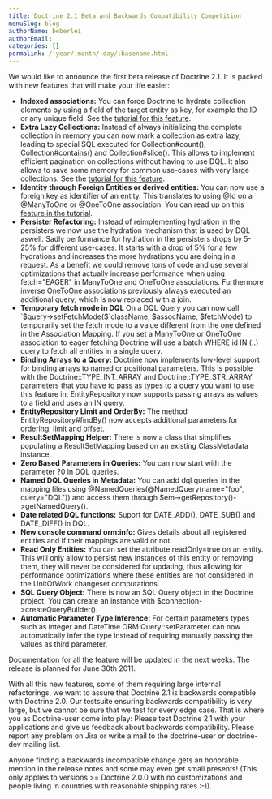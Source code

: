 ```yaml
---
title: Doctrine 2.1 Beta and Backwards Compatibility Competition
menuSlug: blog
authorName: beberlei 
authorEmail: 
categories: []
permalink: /:year/:month/:day/:basename.html
---
```

We would like to announce the first beta release of Doctrine 2.1. It is
packed with new features that will make your life easier:

-   **Indexed associations:** You can force Doctrine to hydrate
    collection elements by using a field of the target entity as key,
    for example the ID or any unique field. See the [tutorial for this
    feature](http://www.doctrine-project.org/docs/orm/2.0/en/tutorials/working-with-indexed-associations.html).
-   **Extra Lazy Collections:** Instead of always initializing the
    complete collection in memory you can now mark a collection as extra
    lazy, leading to special SQL executed for Collection\#count(),
    Collection\#contains() and Collection\#slice(). This allows to
    implement efficient pagination on collections without having to use
    DQL. It also allows to save some memory for common use-cases with
    very large collections. See the [tutorial for this
    feature](http://www.doctrine-project.org/docs/orm/2.0/en/tutorials/extra-lazy-associations.html).
-   **Identity through Foreign Entities or derived entities:** You can
    now use a foreign key as identifier of an entity. This translates to
    using @Id on a @ManyToOne or @OneToOne association. You can read up
    on this [feature in the
    tutorial](http://www.doctrine-project.org/docs/orm/2.0/en/tutorials/composite-primary-keys.html#identity-through-foreign-entities).
-   **Persister Refactoring:** Instead of reimplementing hydration in
    the persisters we now use the hydration mechanism that is used by
    DQL aswell. Sadly performance for hydration in the persisters drops
    by 5-25% for different use-cases. It starts with a drop of 5% for a
    few hydrations and increases the more hydrations you are doing in a
    request. As a benefit we could remove tons of code and use several
    optimizations that actually increase performance when using
    fetch="EAGER" in ManyToOne and OneToOne associations. Furthermore
    inverse OneToOne associations previously always executed an
    additional query, which is now replaced with a join.
-   **Temporary fetch mode in DQL** On a DQL Query you can now call
    \`\$query-\>setFetchMode(\$\`className, \$assocName, \$fetchMode) to
    temporarily set the fetch mode to a value different from the one
    defined in the Association Mapping. If you set a ManyToOne or
    OneToOne association to eager fetching Doctrine will use a batch
    WHERE id IN (..) query to fetch all entities in a single query.
-   **Binding Arrays to a Query:** Doctrine now implements low-level
    support for binding arrays to named or positional parameters. This
    is possible with the Doctrine::TYPE\_INT\_ARRAY and
    Doctrine::TYPE\_STR\_ARRAY parameters that you have to pass as types
    to a query you want to use this feature in. EntityRepository now
    supports passing arrays as values to a field and uses an IN query.
-   **EntityRepository Limit and OrderBy:** The method
    EntityRepository\#findBy() now accepts additional parameters for
    ordering, limit and offset.
-   **ResultSetMapping Helper:** There is now a class that simplifies
    populating a ResultSetMapping based on an existing ClassMetadata
    instance.
-   **Zero Based Parameters in Queries:** You can now start with the
    parameter ?0 in DQL queries.
-   **Named DQL Queries in Metadata:** You can add dql queries in the
    mapping files using @NamedQueries(@NamedQuery(name="foo",
    query="DQL")) and access them through
    \$em-\>getRepository()-\>getNamedQuery().
-   **Date related DQL functions:** Suport for DATE\_ADD(), DATE\_SUB()
    and DATE\_DIFF() in DQL.
-   **New console command orm:info:** Gives details about all registered
    entities and if their mappings are valid or not.
-   **Read Only Entities:** You can set the attribute readOnly=true on
    an entity. This will only allow to persist new instances of this
    entity or removing them, they will never be considered for updating,
    thus allowing for performance optimizations where these entities are
    not considered in the UnitOfWork changeset computations.
-   **SQL Query Object:** There is now an SQL Query object in the
    Doctrine project. You can create an instance with
    \$connection-\>createQueryBuilder().
-   **Automatic Parameter Type Inference:** For certain parameters types
    such as integer and DateTime ORM Query::setParameter can now
    automatically infer the type instead of requiring manually passing
    the values as third parameter.

Documentation for all the feature will be updated in the next weeks. The
release is planned for June 30th 2011.

With all this new features, some of them requiring large internal
refactorings, we want to assure that Doctrine 2.1 is backwards
compatible with Doctrine 2.0. Our testsuite ensuring backwards
compatibility is very large, but we cannot be sure that we test for
every edge case. That is where you as Doctrine-user come into play:
Please test Doctrine 2.1 with your applications and give us feedback
about backwards compatibility. Please report any problem on Jira or
write a mail to the doctrine-user or doctrine-dev mailing list.

Anyone finding a backwards incompatible change gets an honorable mention
in the release notes and some may even get small presents! (This only
applies to versions \>= Doctrine 2.0.0 with no customizations and people
living in countries with reasonable shipping rates :-)).
